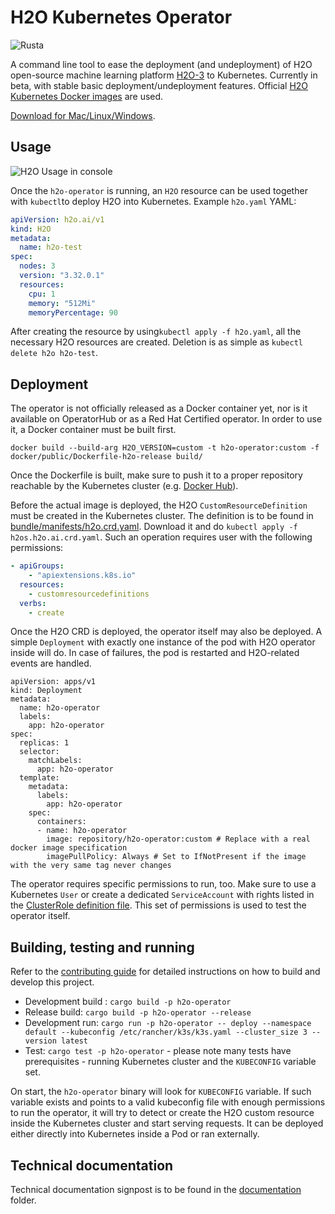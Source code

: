 # H2O Kubernetes Operator

![Rust](https://github.com/h2oai/h2o-kubernetes/workflows/Rust/badge.svg)a

A command line tool to ease the deployment (and undeployment) of H2O open-source machine learning platform [H2O-3](https://github.com/h2oai/h2o-3) to Kubernetes. Currently in beta, with stable basic deployment/undeployment features. Official [H2O Kubernetes Docker images](https://hub.docker.com/r/h2oai/h2o-open-source-k8s) are used.

[Download for Mac/Linux/Windows](https://github.com/h2oai/h2o-kubernetes/releases).

## Usage

![H2O Usage in console](../.img/h2o-operator.gif)

Once the `h2o-operator` is running, an `H2O` resource can be used together with `kubectl`to deploy H2O into Kubernetes.
Example `h2o.yaml` YAML:

```yaml
apiVersion: h2o.ai/v1
kind: H2O
metadata:
  name: h2o-test
spec:
  nodes: 3
  version: "3.32.0.1"
  resources:
    cpu: 1
    memory: "512Mi"
    memoryPercentage: 90
```

After creating the resource by using`kubectl apply -f h2o.yaml`, all the necessary H2O resources are created.
Deletion is as simple as `kubectl delete h2o h2o-test`.

## Deployment
The operator is not officially released as a Docker container yet, nor is it available on OperatorHub or as a Red Hat Certified operator. In order to use it, a Docker container must be built first.

```shell
docker build --build-arg H2O_VERSION=custom -t h2o-operator:custom -f docker/public/Dockerfile-h2o-release build/
```
Once the Dockerfile is built, make sure to push it to a proper repository reachable by the Kubernetes cluster (e.g. [Docker Hub](hub.docker.com)).

Before the actual image is deployed, the H2O `CustomResourceDefinition` must be created in the Kubernetes cluster. The definition is to be found
in [bundle/manifests/h2o.crd.yaml](crd/h2os.h2o.ai.crd.yaml). Download it and do `kubectl apply -f h2os.h2o.ai.crd.yaml`. Such an operation requires
user with the following permissions:

```yaml
- apiGroups:
    - "apiextensions.k8s.io"
  resources:
    - customresourcedefinitions
  verbs:
    - create
```

Once the H2O CRD is deployed, the operator itself may also be deployed. A simple `Deployment` with exactly one instance of the pod
with H2O operator inside will do. In case of failures, the pod is restarted and H2O-related events are handled.
```
apiVersion: apps/v1
kind: Deployment
metadata:
  name: h2o-operator
  labels:
    app: h2o-operator
spec:
  replicas: 1
  selector:
    matchLabels:
      app: h2o-operator
  template:
    metadata:
      labels:
        app: h2o-operator
    spec:
      containers:
      - name: h2o-operator
        image: repository/h2o-operator:custom # Replace with a real docker image specification
        imagePullPolicy: Always # Set to IfNotPresent if the image with the very same tag never changes
```

The operator requires specific permissions to run, too. Make sure to use a Kubernetes `User` or create a dedicated `ServiceAccount`
with rights listed in the [ClusterRole definition file](tests/permissions/cluster_role.yaml). This set of permissions is used to test the operator itself.

## Building, testing and running

Refer to the [contributing guide](../CONTRIBUTING.md) for detailed instructions on how to build and develop this project.

- Development build : `cargo build -p h2o-operator`
- Release build: `cargo build -p h2o-operator --release`
- Development run: `cargo run -p h2o-operator -- deploy --namespace default --kubeconfig /etc/rancher/k3s/k3s.yaml --cluster_size 3 -- version latest`
- Test: `cargo test -p h2o-operator` - please note many tests have prerequisites - running Kubernetes cluster and the `KUBECONFIG` variable set.

On start, the `h2o-operator` binary will look for `KUBECONFIG` variable. If such variable exists and points to a valid 
kubeconfig file with enough permissions to run the operator, it will try to detect or create the H2O custom resource inside 
the Kubernetes cluster and start serving requests. It can be deployed either directly into Kubernetes inside a Pod or ran
externally.

## Technical documentation

Technical documentation signpost is to be found in the [documentation](documentation/README.md) folder.